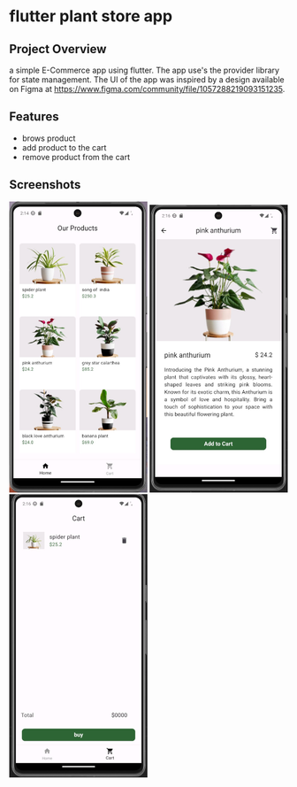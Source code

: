 # flutter plant store app

## Project Overview
a simple E-Commerce app using flutter. The app use's the provider library for state management.
The UI of the app was inspired by a design available on Figma at https://www.figma.com/community/file/1057288219093151235.

## Features

* brows product
* add product to the cart
* remove product from the cart

## Screenshots

<img src="readmeAssets/homePage.jpeg" width="250"  alt="ui">  <img src="readmeAssets/detailsPage.jpeg" width="250"  alt="ui"> <img src="readmeAssets/cartPage.jpeg" width="250"  alt="ui"> 
